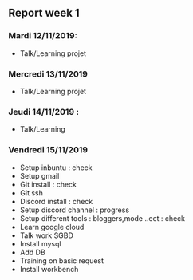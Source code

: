 ## Report week 1
### Mardi 12/11/2019:
- Talk/Learning projet
### Mercredi 13/11/2019
- Talk/Learning projet 
### Jeudi 14/11/2019 :
- Talk/Learning 
### Vendredi 15/11/2019
- Setup inbuntu : check
- Setup gmail
- Git install : check
- Git ssh
- Discord install : check 
- Setup discord channel : progress
- Setup different tools : bloggers,mode ..ect : check
- Learn google cloud 
- Talk work SGBD
- Install mysql
- Add DB 
- Training on basic request
- Install workbench


